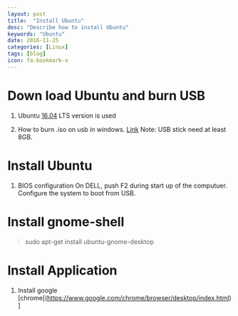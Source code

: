 ```yaml
---
layout: post
title:  "Install Ubuntu"
desc: "Describe how to install Ubuntu"
keywords: "Ubuntu"
date: 2016-11-25
categories: [Linux]
tags: [blog]
icon: fa-bookmark-o
---
```


# Down load Ubuntu and burn USB
1. Ubuntu [16.04](https://www.ubuntu.com/download/desktop) LTS version is used

2. How to burn .iso on usb in windows. [Link](https://www.ubuntu.com/download/desktop/create-a-usb-stick-on-windows)
Note: USB stick need at least 8GB.

# Install Ubuntu
1. BIOS configuration
On DELL, push F2 during start up of the computuer.
Configure the system to boot from USB.

# Install gnome-shell
> sudo apt-get install ubuntu-gnome-desktop

# Install Application
1. Install google [chrome[(https://www.google.com/chrome/browser/desktop/index.html)]



